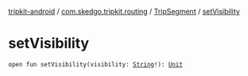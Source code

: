 [tripkit-android](../../index.md) / [com.skedgo.tripkit.routing](../index.md) / [TripSegment](index.md) / [setVisibility](./set-visibility.md)

# setVisibility

`open fun setVisibility(visibility: `[`String`](https://kotlinlang.org/api/latest/jvm/stdlib/kotlin/-string/index.html)`!): `[`Unit`](https://kotlinlang.org/api/latest/jvm/stdlib/kotlin/-unit/index.html)